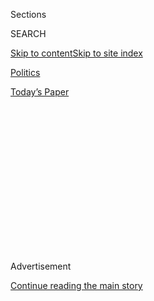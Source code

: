 <div id="app">

<div>

<div>

<div>

<div class="NYTAppHideMasthead css-1q2w90k e1suatyy0">

<div class="section css-ui9rw0 e1suatyy2">

<div class="css-eph4ug er09x8g0">

<div class="css-6n7j50">

</div>

<span class="css-1dv1kvn">Sections</span>

<div class="css-10488qs">

<span class="css-1dv1kvn">SEARCH</span>

</div>

[Skip to content](#site-content)[Skip to site
index](#site-index)

</div>

<div id="masthead-section-label" class="css-1wr3we4 eaxe0e00">

[Politics](https://www.nytimes3xbfgragh.onion/section/politics)

</div>

<div class="css-10698na e1huz5gh0">

</div>

</div>

<div id="masthead-bar-one" class="section hasLinks css-15hmgas e1csuq9d3">

<div class="css-uqyvli e1csuq9d0">

</div>

<div class="css-1uqjmks e1csuq9d1">

</div>

<div class="css-9e9ivx">

[](https://myaccount.nytimes3xbfgragh.onion/auth/login?response_type=cookie&client_id=vi)

</div>

<div class="css-1bvtpon e1csuq9d2">

[Today’s
Paper](https://www.nytimes3xbfgragh.onion/section/todayspaper)

</div>

</div>

</div>

</div>

<div data-aria-hidden="false">

<div id="site-content" data-role="main">

<div>

<div class="css-1aor85t" style="opacity:0.000000001;z-index:-1;visibility:hidden">

<div class="css-1hqnpie">

<div class="css-epjblv">

<span class="css-17xtcya">[Politics](/section/politics)</span><span class="css-x15j1o">|</span><span class="css-fwqvlz">Trump
Taps Peter Navarro, Vocal Critic of China, for New Trade
Post</span>

</div>

<div class="css-k008qs">

<div class="css-1iwv8en">

<span class="css-18z7m18"></span>

<div>

</div>

</div>

<span class="css-1n6z4y">https://nyti.ms/2icmeAg</span>

<div class="css-1705lsu">

<div class="css-4xjgmj">

<div class="css-4skfbu" data-role="toolbar" data-aria-label="Social Media Share buttons, Save button, and Comments Panel with current comment count" data-testid="share-tools">

  - 
  - 
  - 
  - 
    
    <div class="css-6n7j50">
    
    </div>

  - 

</div>

</div>

</div>

</div>

</div>

</div>

<div class="css-13pd83m">

</div>

<div id="top-wrapper" class="css-1sy8kpn">

<div id="top-slug" class="css-l9onyx">

Advertisement

</div>

[Continue reading the main
story](#after-top)

<div class="ad top-wrapper" style="text-align:center;height:100%;display:block;min-height:250px">

<div id="top" class="place-ad" data-position="top" data-size-key="top">

</div>

</div>

<div id="after-top">

</div>

</div>

<div id="sponsor-wrapper" class="css-1hyfx7x">

<div id="sponsor-slug" class="css-19vbshk">

Supported by

</div>

[Continue reading the main
story](#after-sponsor)

<div id="sponsor" class="ad sponsor-wrapper" style="text-align:center;height:100%;display:block">

</div>

<div id="after-sponsor">

</div>

</div>

<div class="css-1vkm6nb ehdk2mb0">

# Trump Taps Peter Navarro, Vocal Critic of China, for New Trade Post

</div>

<div class="css-79elbk" data-testid="photoviewer-wrapper">

<div class="css-z3e15g" data-testid="photoviewer-wrapper-hidden">

</div>

<div class="css-1a48zt4 ehw59r15" data-testid="photoviewer-children">

![<span class="css-16f3y1r e13ogyst0" data-aria-hidden="true">Peter
Navarro, center, with Mark Cuban, left. Mr. Navarro was picked on
Wednesday to lead a new White House office overseeing American trade and
industrial
policy.</span><span class="css-cnj6d5 e1z0qqy90" itemprop="copyrightHolder"><span class="css-1ly73wi e1tej78p0">Credit...</span><span><span>Andrew
Harrer/Bloomberg</span></span></span>](https://static01.graylady3jvrrxbe.onion/images/2016/12/22/us/22NAVARRO/11NAVARRO-articleInline.jpg?quality=75&auto=webp&disable=upscale)

</div>

</div>

<div class="css-xt80pu e12qa4dv0">

<div class="css-18e8msd">

<div class="css-vp77d3 epjyd6m0">

<div class="css-1baulvz">

By [<span class="css-1baulvz last-byline" itemprop="name">Binyamin
Appelbaum</span>](http://www.nytimes3xbfgragh.onion/by/binyamin-appelbaum)

</div>

</div>

  - Dec. 21,
    2016

  - 
    
    <div class="css-4xjgmj">
    
    <div class="css-d8bdto" data-role="toolbar" data-aria-label="Social Media Share buttons, Save button, and Comments Panel with current comment count" data-testid="share-tools">
    
      - 
      - 
      - 
      - 
        
        <div class="css-6n7j50">
        
        </div>
    
      - 
    
    </div>
    
    </div>

</div>

<div class="css-tk9fsr">

[阅读简体中文版](http://cn.nytimes3xbfgragh.onion/usa/20161222/peter-navarro-carl-icahn-trump-china-trade/ "Read in Simplified Chinese")

</div>

</div>

<div class="section meteredContent css-1r7ky0e" name="articleBody" itemprop="articleBody">

<div class="css-1fanzo5 StoryBodyCompanionColumn">

<div class="css-53u6y8">

WASHINGTON — President-elect Donald J. Trump on Wednesday named a
strident China critic, Peter Navarro, to lead a new White House office
overseeing American trade and industrial policy, in the latest sign that
Mr. Trump is moving to reshape relations between the world’s two largest
economies.

Mr. Trump also said the billionaire investor Carl Icahn would serve as a
special adviser on regulatory issues, another area of economic policy in
which the president-elect wants big changes.

The appointments reflect Mr. Trump’s ambition to increase economic
growth by hammering at what he regards as critical roadblocks. He has
promised to expand American manufacturing by reducing federal regulation
and by preventing what he has described as unfair competition from
Chinese manufacturers. The choices of Mr. Navarro and Mr. Icahn also
reflect Mr. Trump’s manifest preference for advisers who are loyal, and
who do not have government experience.

</div>

</div>

![<span class="css-16f3y1r e13ogyst0">Concerns about conflicts of
interest are “crazy,” said the billionaire investor Carl Icahn, who will
serve as a special adviser to Donald Trump on regulatory
issues.</span><span class="css-cch8ym"><span class="css-1dv1kvn">Credit</span><span class="css-cnj6d5 e1z0qqy90" itemprop="copyrightHolder"><span class="css-1ly73wi e1tej78p0">Credit...</span><span>CNBC</span></span></span>](https://static01.graylady3jvrrxbe.onion/images/2016/12/22/business/cnbc-icahn/cnbc-icahn-videoSixteenByNineJumbo1600.png)

<div class="css-1fanzo5 StoryBodyCompanionColumn">

<div class="css-53u6y8">

Mr. Navarro, 67, a professor at the University of California, Irvine,
who holds a doctorate from Harvard, is the only credentialed economist
in Mr. Trump’s inner circle. He is the author of a series of jeremiads,
including a 2012 documentary film, “[Death by
China](https://www.youtube.com/watch?v=mMlmjXtnIXI),” in which an
animation of a Chinese knife stabs a map of the United States and causes
blood to run freely. Mr. Navarro has said that China is effectively
waging an economic war by subsidizing exports to the United States and
impeding imports from it. Mr. Trump, influenced by Mr. Navarro’s work,
described this on the campaign trail as “the greatest theft in the
history of the world.”

</div>

</div>

<div class="css-1fanzo5 StoryBodyCompanionColumn">

<div class="css-53u6y8">

Mr. Trump has said he will persuade Beijing to change its policies by
applying pressure, including designating China a currency manipulator;
enforcing existing trade laws more vigorously; and, if necessary,
imposing a 45 percent tariff on Chinese imports. In a statement, Mr.
Trump described Mr. Navarro as “a visionary economist” and said he would
“develop trade policies that shrink our trade deficit, expand our growth
and help stop the exodus of jobs from our shores.”

A wide range of economists have warned that curtailing trade with China
would damage the American economy, forcing consumers to pay higher
prices for goods and services. Experts on manufacturing also doubt that
the government can significantly increase factory employment, noting
that mechanization is the major reason fewer people are working in
factories.

Mr. Navarro’s appointment reinforces a basic division among Mr. Trump’s
economic advisers. The people he has chosen to oversee trade policy, Mr.
Navarro and [Wilbur
Ross](https://www.nytimes3xbfgragh.onion/2016/11/24/us/politics/wilbur-ross-commerce-trump.html),
another billionaire investor, both favor increased trade restrictions.
But Mr. Trump’s broader circle of advisers is dominated by proponents of
free trade, including Mr. Icahn; [Gary D.
Cohn](https://www.nytimes3xbfgragh.onion/2016/12/12/business/dealbook/goldman-sachs-gary-cohn.html),
the president of Goldman Sachs, who will lead the National Economic
Council; [Rex W.
Tillerson](https://www.nytimes3xbfgragh.onion/2016/12/12/us/politics/rex-tillerson-secretary-of-state-trump.html),
the chief executive of Exxon Mobil, who was tapped for secretary of
state; and Gov. Terry Branstad of Iowa, [Mr. Trump’s choice for
ambassador to
China](http://www.nytimes3xbfgragh.onion/2016/12/07/us/politics/terry-branstad-china-ambassador-trump.html?_r=0).
Mr. Trump is also considering the appointment of Larry Kudlow, a strong
proponent of trade, to lead his Council of Economic
Advisers.

</div>

</div>

<div class="css-1sngw6j">

[](https://www.nytimes3xbfgragh.onion/interactive/2016/us/politics/donald-trump-administration.html)

<div class="css-1eoytci">

![](https://static01.graylady3jvrrxbe.onion/images/2016/11/11/us/politics/donald-trump-administration-1478905372015/donald-trump-administration-1478905372015-square640.jpg)

</div>

<div class="css-1rha1bf">

## Donald Trump’s Cabinet Is Complete. Here’s the Full List.

A list of appointees and nominees for top posts in the new
administration.

</div>

</div>

<div class="css-1fanzo5 StoryBodyCompanionColumn">

<div class="css-53u6y8">

Mr. Trump has also promised to edit the federal rule book, removing what
he has described as overly burdensome restrictions. He said last month
that the government would eliminate two regulations for each new rule it
put on the books. For Mr. Icahn, who will not draw a salary, the new
role formalizes his relationship with Mr. Trump, whom he advised on
economic issues throughout the campaign. Mr. Icahn, 80, has no
experience in government; like a growing number of Mr. Trump’s
appointees, he was prized for his success as a businessman.

Mr. Icahn, a brash New York billionaire who vocally supported Mr. Trump
during the campaign, made his fortune as a “corporate raider,” buying
stakes in corporations and demanding changes to reward shareholders.
“Carl was with me from the beginning, and with his being one of the
world’s great businessmen, that was something I truly appreciated,” Mr.
Trump said in a statement. “His help on the strangling regulations that
our country is faced with will be invaluable.”

Mr. Icahn will also play a role in the selection of a new chairman for
the Securities and Exchange Commission, the regulator that serves as the
referee for his battles with corporations.

Mr. Icahn, the child of two New York schoolteachers, was not known for
political activism before the 2016 campaign, and he has insisted that he
wants to help the country, not himself. But Mr. Trump’s choice of a
major corporate investor to play a role in rewriting regulations that
could affect those companies renewed concerns about conflicts of
interest in the next
administration.

</div>

</div>

<div class="css-1sngw6j">

[](https://www.nytimes3xbfgragh.onion/interactive/2016/12/05/us/politics/trump-cabinet-insiders-outsiders-millionaires.html)

<div class="css-1eoytci">

![](https://static01.graylady3jvrrxbe.onion/images/2016/12/02/us/politics/trump-cabinet-insiders-outsiders-millionaires-1480717606838/trump-cabinet-insiders-outsiders-millionaires-1480717606838-thumbLarge-v2.png)

</div>

<div class="css-1rha1bf">

## Outsiders, Insiders and Multimillionaires in Trump’s Cabinet

President-elect Donald J. Trump’s cabinet and top staff are shaping up
to be a mix of wealthy Washington outsiders, Republican insiders and
former military officers who have been critical of the Obama
administration.

</div>

</div>

<div class="css-1fanzo5 StoryBodyCompanionColumn">

<div class="css-53u6y8">

“The corrupt nature of this arrangement cannot be understated,” Eric
Walker, a spokesman for the Democratic National Committee, said in a
statement about Mr. Icahn’s appointment. “Voters who wanted Trump to
drain the swamp just got another face full of mud.”

Mr. Navarro has built a quiet career as an academic economist,
publishing papers on subjects like why businesses give to charity,
electricity deregulation and the economics of trash collection.

</div>

</div>

<div class="css-1fanzo5 StoryBodyCompanionColumn">

<div class="css-53u6y8">

He also mounted four unsuccessful political campaigns as a Democrat
between 1992 and 2001, including candidacies for mayor of San Diego and
a House seat in Congress.

He has said that he started paying attention to China in the early 2000s
because he noticed that graduates of the business school at California,
Irvine, were starting to lose jobs as a result of globalization. In
2011, he wrote a letter to Mr. Trump about his book “Death by China,”
which the movie was based on, and the men began to correspond. Over the
past year, Mr. Navarro became an increasingly important campaign adviser
on economic issues. But he and Mr. Trump had not met in person until
September.

</div>

</div>

</div>

<div>

</div>

<div>

</div>

<div>

</div>

<div>

<div id="bottom-wrapper" class="css-1ede5it">

<div id="bottom-slug" class="css-l9onyx">

Advertisement

</div>

[Continue reading the main
story](#after-bottom)

<div id="bottom" class="ad bottom-wrapper" style="text-align:center;height:100%;display:block;min-height:90px">

</div>

<div id="after-bottom">

</div>

</div>

</div>

</div>

</div>

## Site Index

<div>

</div>

## Site Information Navigation

  - [© <span>2020</span> <span>The New York Times
    Company</span>](https://help.nytimes3xbfgragh.onion/hc/en-us/articles/115014792127-Copyright-notice)

<!-- end list -->

  - [NYTCo](https://www.nytco.com/)
  - [Contact
    Us](https://help.nytimes3xbfgragh.onion/hc/en-us/articles/115015385887-Contact-Us)
  - [Work with us](https://www.nytco.com/careers/)
  - [Advertise](https://nytmediakit.com/)
  - [T Brand Studio](http://www.tbrandstudio.com/)
  - [Your Ad
    Choices](https://www.nytimes3xbfgragh.onion/privacy/cookie-policy#how-do-i-manage-trackers)
  - [Privacy](https://www.nytimes3xbfgragh.onion/privacy)
  - [Terms of
    Service](https://help.nytimes3xbfgragh.onion/hc/en-us/articles/115014893428-Terms-of-service)
  - [Terms of
    Sale](https://help.nytimes3xbfgragh.onion/hc/en-us/articles/115014893968-Terms-of-sale)
  - [Site
    Map](https://spiderbites.nytimes3xbfgragh.onion)
  - [Help](https://help.nytimes3xbfgragh.onion/hc/en-us)
  - [Subscriptions](https://www.nytimes3xbfgragh.onion/subscription?campaignId=37WXW)

</div>

</div>

</div>

</div>
